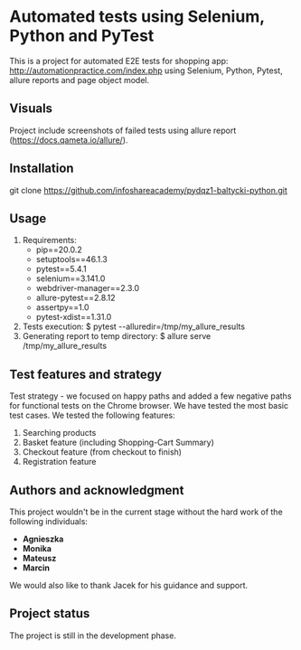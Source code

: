 # Automated tests using Selenium, Python and PyTest

This is a project for automated E2E tests for shopping app: http://automationpractice.com/index.php using Selenium, Python,
Pytest, allure reports and page object model.

## Visuals

Project include screenshots of failed tests using allure report (https://docs.qameta.io/allure/).

## Installation

git clone https://github.com/infoshareacademy/pydqz1-baltycki-python.git

## Usage
1. Requirements:
    * pip==20.0.2
    * setuptools==46.1.3
    * pytest==5.4.1
    * selenium==3.141.0
    * webdriver-manager==2.3.0
    * allure-pytest==2.8.12
    * assertpy==1.0
    * pytest-xdist==1.31.0
2. Tests execution: $ pytest --alluredir=/tmp/my_allure_results
3. Generating report to temp directory: $ allure serve /tmp/my_allure_results

## Test features and strategy

Test strategy - we focused on happy paths and added a few negative paths for functional tests on the Chrome browser.
We have tested the most basic test cases.
We tested the following features:
1. Searching products
2. Basket feature (including Shopping-Cart Summary)
3. Checkout feature (from checkout to finish) 
4. Registration feature

## Authors and acknowledgment
This project wouldn't be in the current stage without the hard work of the following individuals:
* **Agnieszka**
* **Monika**
* **Mateusz**
* **Marcin**

We would also like to thank Jacek for his guidance and support.

## Project status
The project is still in the development phase.
